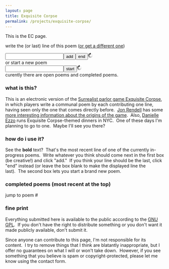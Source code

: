 ```yaml
---
layout: page
title: Exquisite Corpse
permalink: /projects/exquisite-corpse/
---
```

This is the EC page.
<script language="javascript" type="text/javascript" src="http://code.jquery.com/jquery-latest.min.js"></script>
<script language="javascript" type="text/javascript" src="/scripts/ec.js"></script>
<span id="already_poems">write the <span id="numlines"></span> (or last) line of this poem&nbsp;(<a href="javascript:;" id="skiplink">or get a different one</a>)<br>
<div id="promptline"></div><form id="editform" action="javascript:;"><input type="text" name="submission" id="submission" class="text"/><button type="button" class="button" id="add">add</button><button type="button" class="button" id="end">end</button><img src="/media/jekyll/ec/ajax-loader.gif" alt="ajax-loader" id="editloader" width="" height="" class="loader"/><input type="hidden" name="id" id="hidden_prompt_id"/></form>or </span>start a new poem
<form id="createform" action="javascript:;"><input type="text" name="newsubmission" id="newsubmission" class="text"/><button type="button" class="button" id="start">start</button><img src="/media/jekyll/ec/ajax-loader.gif" alt="ajax-loader" width="" height="" class="loader" id="createloader"/></form>
curently there <span id="are_is">are</span> <span id="num_open_poems"></span> open poem<span id="s">s</span> and <span id="num_completed_poems"></span> completed poems.
<h3>what is this?</h3>
<p>This is an electronic version of the <a href="http://en.wikipedia.org/wiki/Exquisite_corpse" target="_blank">Surrealist parlor game Exquisite Corpse</a>, in which players write a communal poem by each contributing one line, having seen only the one that comes directly before.&nbsp;&nbsp;<a href="http://jonrendell.com/" target="_blank">Jon Rendell</a> has some <a href="http://jonrendell.com/definition/About.html" target="_blank">more interesting information about the origins of the game</a>.&nbsp;&nbsp;Also, <a href="http://www.artandculture.com/users/2570-danielle-ezzo#Blog" target="_blank">Danielle Ezzo</a> runs Exquisite Corpse-themed dinners in NYC.&nbsp;&nbsp;One of these days I'm planning to go to one.&nbsp;&nbsp;Maybe I'll see you there?</p>
<h3>how do i use it?</h3>
<p>See the <strong>bold</strong> text?&nbsp;&nbsp;That's the most recent line of one of the currently in-progress poems.&nbsp;&nbsp;Write whatever you think should come next in the first box (be creative!) and click "add."&nbsp;&nbsp;If you think your line should be the last, click "end" instead (or leave the box blank to make the displayed line the last).&nbsp;&nbsp;The second box lets you start a brand new poem.</p>
<h3>completed poems (most recent at the top)</h3><p>jump to poem #<span id="poem_navigation"></span><br><span id="completed_poems"></span>
</p><h3>fine print</h3>
<p>Everything submitted here is available to the public according to the <a href=\"http://www.gnu.org/licenses/gpl-3.0.txt\" target=\"_blank\">GNU GPL</a>.&nbsp;&nbsp;If you don't have the right to distribute something or you don't want it made publicly available, don't submit it.</p>
<p>Since anyone can contribute to this page, I'm not responsible for its content.&nbsp;&nbsp;I try to remove things that I think are blatantly inappropriate, but I offer no guarantees on what I will or won't take down.&nbsp;&nbsp;However, if you see something that you believe is spam or copyright-protected, please let me know using the contact form.</p>